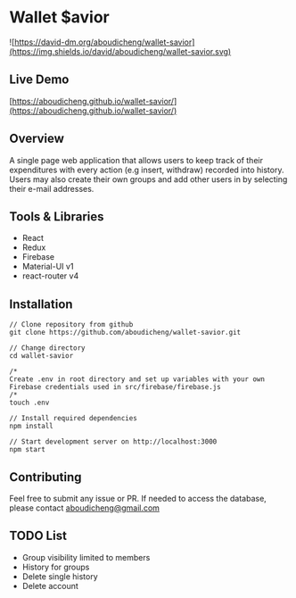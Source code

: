 # Wallet $avior

![https://david-dm.org/aboudicheng/wallet-savior](https://img.shields.io/david/aboudicheng/wallet-savior.svg)
## Live Demo
[https://aboudicheng.github.io/wallet-savior/](https://aboudicheng.github.io/wallet-savior/)

## Overview

A single page web application that allows users to keep track of their expenditures with every action (e.g insert, withdraw) recorded into history. Users may also create their own groups and add other users in by selecting their e-mail addresses.

## Tools & Libraries

* React
* Redux
* Firebase
* Material-UI v1
* react-router v4

## Installation
```
// Clone repository from github
git clone https://github.com/aboudicheng/wallet-savior.git

// Change directory
cd wallet-savior

/*
Create .env in root directory and set up variables with your own
Firebase credentials used in src/firebase/firebase.js
/*
touch .env

// Install required dependencies
npm install

// Start development server on http://localhost:3000
npm start
```

## Contributing
Feel free to submit any issue or PR. If needed to access the database, please contact [aboudicheng@gmail.com](mailto:aboudicheng@gmail.com)

## TODO List

* Group visibility limited to members
* History for groups
* Delete single history
* Delete account

